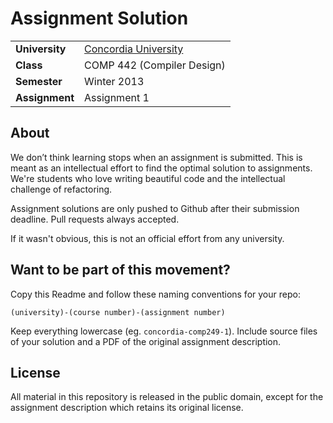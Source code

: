 Assignment Solution
================================


<table>
  <tr>
    <td><strong>University</strong></td><td><a
href="http://www.concordia.ca/">Concordia University</a></td>
  </tr>
  <tr>
    <td><strong>Class</strong></td><td>COMP 442 (Compiler Design)</td>
  </tr>
  <tr>
    <td><strong>Semester</strong></td><td>Winter 2013</td>
  </tr>
  <tr>
    <td><strong>Assignment</strong></td><td>Assignment 1</td>
  </tr>
</table>


About
--------------

We don’t think learning stops when an assignment is submitted. This is
meant as an intellectual effort to find the optimal solution to
assignments. We're students who love writing beautiful code and the
intellectual challenge of refactoring.

Assignment solutions are only pushed to Github after their submission
deadline. Pull requests always accepted.

If it wasn't obvious, this is not an official effort from any
university.

Want to be part of this movement?
--------------

Copy this Readme and follow these naming conventions for your repo:

    (university)-(course number)-(assignment number)

Keep everything lowercase (eg. `concordia-comp249-1`). Include source
files of your solution and a PDF of the original assignment description.

License
--------------

All material in this repository is released in the public domain, except
for the assignment description which retains its original license.
